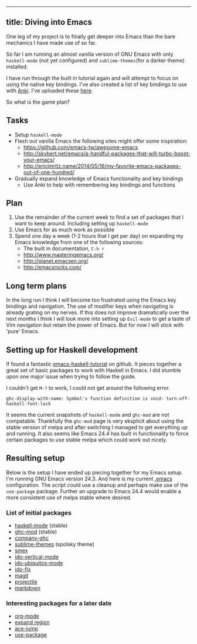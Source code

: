----
title: Diving into Emacs
----

One leg of my project is to finally get deeper into Emacs than the bare mechanics I have made use of so far.

So far I am running an almost vanilla version of GNU Emacs with only `haskell-mode` (not yet configured) and `sublime-themes`(for a darker theme) installed.

I have run through the built in tutorial again and will attempt to focus on using the native key bindings. I've also created a list of key bindings to use with [Anki](http://ankirs.net). I've uploaded these [here](../resources/ankiemacs.txt).

So what is the game plan?

## Tasks ##
- Setup `haskell-mode`
- Flesh out vanilla Emacs the following sites might offer some inspiration:
    - <https://github.com/emacs-tw/awesome-emacs>
    - <http://skybert.net/emacs/a-handful-packages-that-will-turbo-boost-your-emacs/>
    - <http://ericjmritz.name/2014/05/16/my-favorite-emacs-packages-out-of-one-hundred/>
- Gradually expand knowledge of Emacs functionality and key bindings
    - Use Anki to help with remembering key bindings and functions

## Plan ##
1. Use the remainder of the current week to find a set of packages that I want to keep around. Including setting up `haskell-mode`
2. Use Emacs for as much work as possible
3. Spend one day a week (1-2 hours that I get per day) on expanding my Emacs knowledge from one of the following sources:
    - The built in documentation, `C-h r`
    - <http://www.masteringemacs.org/>
    - <http://planet.emacsen.org/>
    - <http://emacsrocks.com/>

## Long term plans ##
In the long run I think I will become too frustrated using the Emacs key bindings and navigation. The use of modifier keys when navigating is already grating on my nerves. If this does not improve dramatically over the next months I think I will look more into setting up `Evil-mode` to get a taste of Vim navigation but retain the power of Emacs. But for now I will stick with 'pure' Emacs.

## Setting up for Haskell development ##
If found a fantastic [emacs-haskell-tutorial](https://github.com/serras/emacs-haskell-tutorial/blob/master/tutorial.md) on github. It pieces together a great set of basic packages to work with Haskell in Emacs. I did stumble upon one major issue when trying to follow the guide.

I couldn't get `M-?` to work, I could not get around the following error.

~~~~
ghc-display-with-name: Symbol's function definition is void: turn-off-haskell-font-lock 
~~~~

It seems the current snapshots of `haskell-mode` and `ghc-mod` are not compatable. Thankfully the `ghc-mod` page is very eksplicit about using the stable version of melpa and after switching I managed to get everything up and running. It also seems like Emacs 24.4 has built in functionality to force certain packages to use stable melpa which could work out nicely.

## Resulting setup ##
Below is the setup I have ended up piecing together for my Emacs setup. I'm running GNU Emacs version 24.3. And here is my current [.emacs](../resources/dotemacs.txt) configuration. The script could use a cleanup and perhaps make use of the `use-package` package. Further an upgrade to Emacs 24.4 would enable a more consistent use of melpa stable where desired.

### List of initial packages ###
* [haskell-mode](https://github.com/haskell/haskell-mode) (stable)
* [ghc-mod](https://github.com/kazu-yamamoto/ghc-mod) (stable)
* [company-ghc](https://github.com/iquiw/company-ghc)
* [sublime-themes](https://github.com/owainlewis/emacs-color-themes) (spolsky theme)
* [smex](https://github.com/nonsequitur/smex/)
* [ido-vertical-mode](https://github.com/gempesaw/ido-vertical-mode.el)
* [ido-ubiquitos-mode](https://github.com/technomancy/ido-ubiquitous)
* [ido-flx](https://github.com/lewang/flx)
* [magit](https://github.com/magit/magit)
* [projectile](https://github.com/bbatsov/projectile)
* [markdown](http://jblevins.org/projects/markdown-mode/)

### Interesting packages for a later date ###
* [org-mode](http://orgmode.org/)
* [expand region](https://github.com/magnars/expand-region.el)
* [ace-jump](https://github.com/winterTTr/ace-jump-mode)
* [use-package](https://github.com/jwiegley/use-package)

